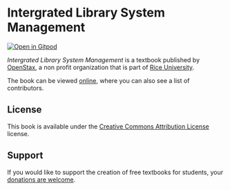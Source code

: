 # Intergrated Library System Management

[![Open in Gitpod](https://gitpod.io/button/open-in-gitpod.svg)](https://gitpod.io/from-referrer/)

_Intergrated Library System Management_ is a textbook published by [OpenStax](https://openstax.org/), a non profit organization that is part of [Rice University](https://www.rice.edu/).

The book can be viewed [online](https://github.com/cnx-user-books/cnxbook-intergrated-library-system-management/releases/latest), where you can also see a list of contributors.

## License
This book is available under the [Creative Commons Attribution License](./LICENSE) license.

## Support
If you would like to support the creation of free textbooks for students, your [donations are welcome](https://riceconnect.rice.edu/donation/support-openstax-banner).
